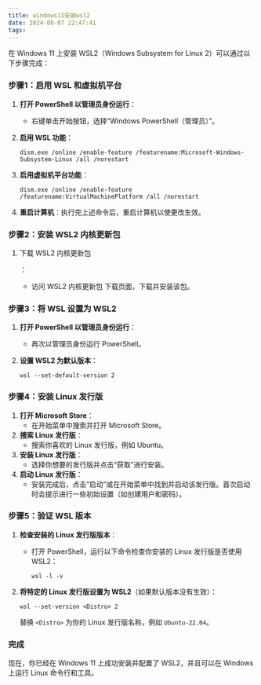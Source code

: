 ```yaml
---
title: windows11安装wsl2
date: 2024-08-07 22:47:41
tags:
---
```


在 Windows 11 上安装 WSL2（Windows Subsystem for Linux 2）可以通过以下步骤完成：

### 步骤1：启用 WSL 和虚拟机平台

1. **打开 PowerShell 以管理员身份运行**：

   - 右键单击开始按钮，选择“Windows PowerShell（管理员）”。

2. **启用 WSL 功能**：

   ```shell
   dism.exe /online /enable-feature /featurename:Microsoft-Windows-Subsystem-Linux /all /norestart
   ```

3. **启用虚拟机平台功能**：

   ```shell
   dism.exe /online /enable-feature /featurename:VirtualMachinePlatform /all /norestart
   ```

4. **重启计算机**：执行完上述命令后，重启计算机以使更改生效。

### 步骤2：安装 WSL2 内核更新包

1. 下载 WSL2 内核更新包

   ：

   - 访问 WSL2 内核更新包 下载页面，下载并安装该包。

### 步骤3：将 WSL 设置为 WSL2

1. **打开 PowerShell 以管理员身份运行**：

   - 再次以管理员身份运行 PowerShell。

2. **设置 WSL2 为默认版本**：

   ```shell
   wsl --set-default-version 2
   ```

### 步骤4：安装 Linux 发行版

1. **打开 Microsoft Store**：
   - 在开始菜单中搜索并打开 Microsoft Store。
2. **搜索 Linux 发行版**：
   - 搜索你喜欢的 Linux 发行版，例如 Ubuntu。
3. **安装 Linux 发行版**：
   - 选择你想要的发行版并点击“获取”进行安装。
4. **启动 Linux 发行版**：
   - 安装完成后，点击“启动”或在开始菜单中找到并启动该发行版。首次启动时会提示进行一些初始设置（如创建用户和密码）。

### 步骤5：验证 WSL 版本

1. **检查安装的 Linux 发行版版本**：

   - 打开 PowerShell，运行以下命令检查你安装的 Linux 发行版是否使用 WSL2：

     ```shell
     wsl -l -v
     ```

2. **将特定的 Linux 发行版设置为 WSL2**（如果默认版本没有生效）：

   ```shell
   wsl --set-version <Distro> 2
   ```

   替换 `<Distro>` 为你的 Linux 发行版名称，例如 `Ubuntu-22.04`。

### 完成

现在，你已经在 Windows 11 上成功安装并配置了 WSL2，并且可以在 Windows 上运行 Linux 命令行和工具。
